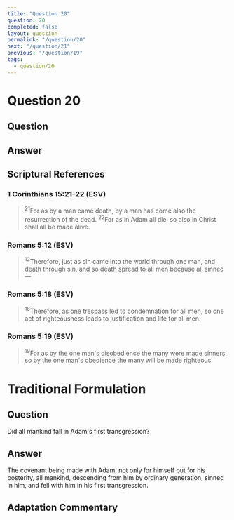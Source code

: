 ```yaml
---
title: "Question 20"
question: 20
completed: false
layout: question
permalink: "/question/20"
next: "/question/21"
previous: "/question/19"
tags:
  - question/20
---
```

# Question 20

## Question


## Answer


## Scriptural References
### 1 Corinthians 15:21-22 (ESV)
> <sup>21</sup>For as by a man came death, by a man has come also the resurrection of the dead.
> <sup>22</sup>For as in Adam all die, so also in Christ shall all be made alive.

### Romans 5:12 (ESV)
> <sup>12</sup>Therefore, just as sin came into the world through one man, and death through sin, and so death spread to all men because all sinned—

### Romans 5:18 (ESV)
> <sup>18</sup>Therefore, as one trespass led to condemnation for all men, so one act of righteousness leads to justification and life for all men.

### Romans 5:19 (ESV)
> <sup>19</sup>For as by the one man's disobedience the many were made sinners, so by the one man's obedience the many will be made righteous.

# Traditional Formulation
## Question
Did all mankind fall in Adam's first transgression?

## Answer
The covenant being made with Adam, not only for himself but for his posterity, all mankind, descending from him by ordinary generation, sinned in him, and fell with him in his first transgression.

## Adaptation Commentary
